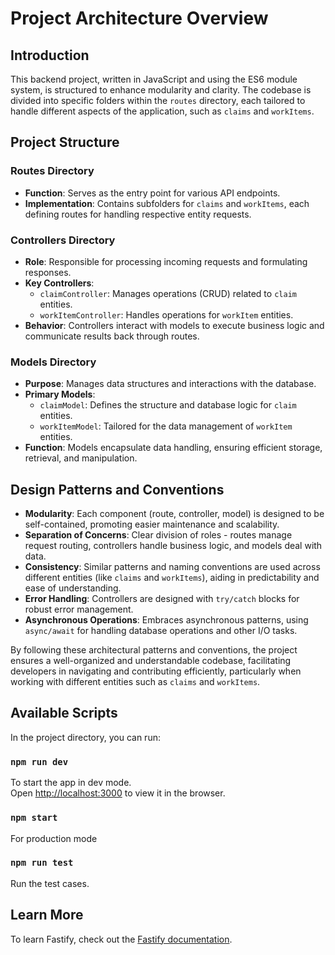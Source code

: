 # Project Architecture Overview

## Introduction
This backend project, written in JavaScript and using the ES6 module system, is structured to enhance modularity and clarity. The codebase is divided into specific folders within the `routes` directory, each tailored to handle different aspects of the application, such as `claims` and `workItems`.

## Project Structure

### Routes Directory
- **Function**: Serves as the entry point for various API endpoints.
- **Implementation**: Contains subfolders for `claims` and `workItems`, each defining routes for handling respective entity requests.

### Controllers Directory
- **Role**: Responsible for processing incoming requests and formulating responses.
- **Key Controllers**:
  - `claimController`: Manages operations (CRUD) related to `claim` entities.
  - `workItemController`: Handles operations for `workItem` entities.
- **Behavior**: Controllers interact with models to execute business logic and communicate results back through routes.

### Models Directory
- **Purpose**: Manages data structures and interactions with the database.
- **Primary Models**:
  - `claimModel`: Defines the structure and database logic for `claim` entities.
  - `workItemModel`: Tailored for the data management of `workItem` entities.
- **Function**: Models encapsulate data handling, ensuring efficient storage, retrieval, and manipulation.

## Design Patterns and Conventions

- **Modularity**: Each component (route, controller, model) is designed to be self-contained, promoting easier maintenance and scalability.
- **Separation of Concerns**: Clear division of roles - routes manage request routing, controllers handle business logic, and models deal with data.
- **Consistency**: Similar patterns and naming conventions are used across different entities (like `claims` and `workItems`), aiding in predictability and ease of understanding.
- **Error Handling**: Controllers are designed with `try/catch` blocks for robust error management.
- **Asynchronous Operations**: Embraces asynchronous patterns, using `async/await` for handling database operations and other I/O tasks.

By following these architectural patterns and conventions, the project ensures a well-organized and understandable codebase, facilitating developers in navigating and contributing efficiently, particularly when working with different entities such as `claims` and `workItems`.


## Available Scripts

In the project directory, you can run:

### `npm run dev`

To start the app in dev mode.\
Open [http://localhost:3000](http://localhost:3000) to view it in the browser.

### `npm start`

For production mode

### `npm run test`

Run the test cases.

## Learn More

To learn Fastify, check out the [Fastify documentation](https://www.fastify.io/docs/latest/).
